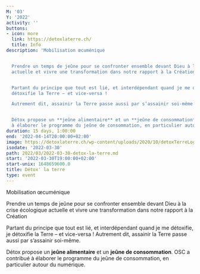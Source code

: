```yaml
---
M: '03'
Y: '2022'
activity: ''
buttons:
- icon: more
  link: https://detoxlaterre.ch/
  title: Info
description: 'Mobilisation œcuménique


  Prendre un temps de jeûne pour se confronter ensemble devant Dieu à la crise écologique
  actuelle et vivre une transformation dans notre rapport à la Création


  Partant du principe que tout est lié, et interdépendant quand je me détoxifie, je
  détoxifie la Terre – et vice-versa !

  Autrement dit, assainir la Terre passe aussi par s’assainir soi-même.


  Détox propose un **jeûne alimentaire** et un **jeûne de consommation**. OSC a contribué
  à élaborer le programme du jeûne de consommation, en particulier autour du numérique.'
duration: 15 days, 1:00:00
end: '2022-04-14T20:00:00+02:00'
image: https://detoxlaterre.ch/wp-content/uploads/2020/10/detoxTerreLogo-02.png
isodate: '2022-03-30'
path: 2022/03/2022-03-30-detox-la-terre.md
start: '2022-03-30T19:00:00+02:00'
start-unix: 1648659600.0
title: Détox' la terre
type: event
---
```

Mobilisation œcuménique

Prendre un temps de jeûne pour se confronter ensemble devant Dieu à la crise écologique actuelle et vivre une transformation dans notre rapport à la Création

Partant du principe que tout est lié, et interdépendant quand je me détoxifie, je détoxifie la Terre – et vice-versa !
Autrement dit, assainir la Terre passe aussi par s’assainir soi-même.

Détox propose un **jeûne alimentaire** et un **jeûne de consommation**. OSC a contribué à élaborer le programme du jeûne de consommation, en particulier autour du numérique.